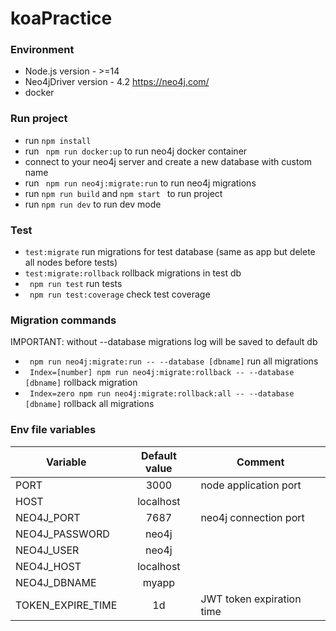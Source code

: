 # koaPractice
### Environment
* Node.js version - >=14
* Neo4jDriver version - 4.2 https://neo4j.com/
* docker

### Run project
 * run <code>npm install</code>
 * run <code> npm run docker:up</code> to run neo4j docker container
 * connect to your neo4j server and create a new database with custom name
 * run <code> npm run neo4j:migrate:run</code> to run neo4j migrations
 * run <code>npm run build</code> and <code>npm start </code> to run project
 * run <code>npm run dev</code> to run dev mode

### Test 
* <code>test:migrate</code> run migrations for test database (same as app but delete all nodes before tests)
* <code>test:migrate:rollback</code> rollback migrations in test db
* <code> npm run test</code> run tests
* <code> npm run test:coverage</code> check test coverage

### Migration commands
IMPORTANT: without  --database migrations log will be saved to default db
* <code> npm run neo4j:migrate:run -- --database [dbname]</code> run all migrations
* <code> Index=[number] npm run neo4j:migrate:rollback -- --database [dbname]</code> rollback migration
* <code> Index=zero npm run neo4j:migrate:rollback:all -- --database [dbname]</code> rollback all migrations

### Env file variables
| Variable                |  Default value                                    | Comment                                   |
|-------------------------|:-------------------------------------------------:|-------------------------------------------|
| PORT                    | 3000                                              | node application port                     |
| HOST                    | localhost                                         |                                           |
| NEO4J_PORT              | 7687                                              | neo4j connection port                     |
| NEO4J_PASSWORD          | neo4j                                             |                                           |
| NEO4J_USER              | neo4j                                             |                                           |
| NEO4J_HOST              | localhost                                         |                                           |
| NEO4J_DBNAME            | myapp                                             |                                           |
| TOKEN_EXPIRE_TIME       | 1d                                                | JWT token expiration time                 |